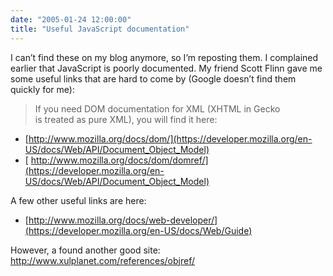 ```yaml
---
date: "2005-01-24 12:00:00"
title: "Useful JavaScript documentation"
---
```




I can&rsquo;t find these on my blog anymore, so I&rsquo;m reposting them. I complained earlier that JavaScript is poorly documented. My friend Scott Flinn gave me some useful links that are hard to come by (Google doesn&rsquo;t find them quickly for me):

>If you need DOM documentation for XML (XHTML in Gecko<br/>
is treated as pure XML), you will find it here:

- [http://www.mozilla.org/docs/dom/](https://developer.mozilla.org/en-US/docs/Web/API/Document_Object_Model) 
- [ http://www.mozilla.org/docs/dom/domref/](https://developer.mozilla.org/en-US/docs/Web/API/Document_Object_Model) 


A few other useful links are here:

- [http://www.mozilla.org/docs/web-developer/](https://developer.mozilla.org/en-US/docs/Web/Guide)




However, a found another good site: http://www.xulplanet.com/references/objref/

